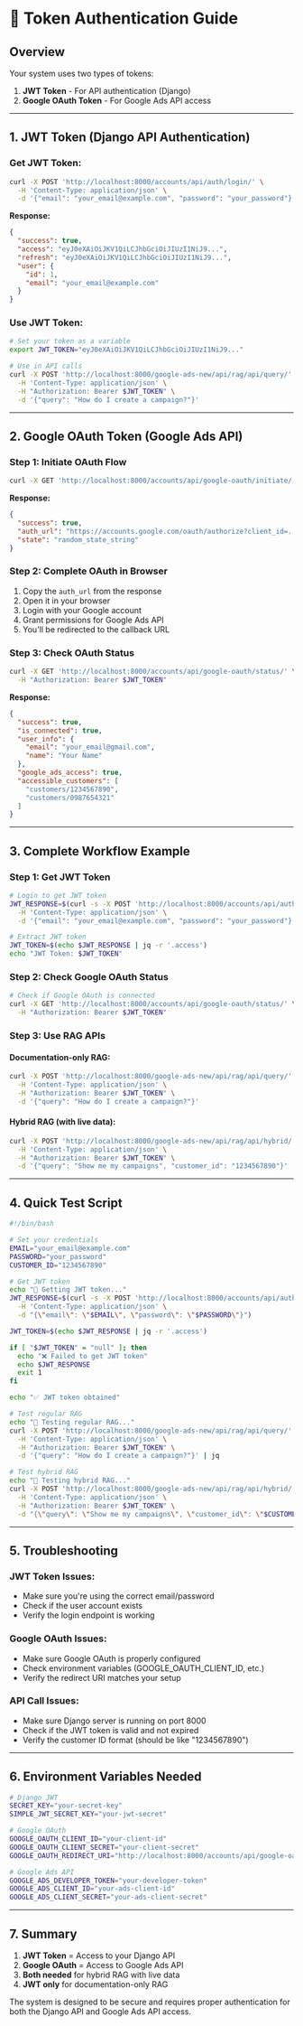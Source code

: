 # 🔑 Token Authentication Guide

## **Overview**

Your system uses two types of tokens:
1. **JWT Token** - For API authentication (Django)
2. **Google OAuth Token** - For Google Ads API access

---

## **1. JWT Token (Django API Authentication)**

### **Get JWT Token:**
```bash
curl -X POST 'http://localhost:8000/accounts/api/auth/login/' \
  -H 'Content-Type: application/json' \
  -d '{"email": "your_email@example.com", "password": "your_password"}'
```

**Response:**
```json
{
  "success": true,
  "access": "eyJ0eXAiOiJKV1QiLCJhbGciOiJIUzI1NiJ9...",
  "refresh": "eyJ0eXAiOiJKV1QiLCJhbGciOiJIUzI1NiJ9...",
  "user": {
    "id": 1,
    "email": "your_email@example.com"
  }
}
```

### **Use JWT Token:**
```bash
# Set your token as a variable
export JWT_TOKEN="eyJ0eXAiOiJKV1QiLCJhbGciOiJIUzI1NiJ9..."

# Use in API calls
curl -X POST 'http://localhost:8000/google-ads-new/api/rag/api/query/' \
  -H 'Content-Type: application/json' \
  -H "Authorization: Bearer $JWT_TOKEN" \
  -d '{"query": "How do I create a campaign?"}'
```

---

## **2. Google OAuth Token (Google Ads API)**

### **Step 1: Initiate OAuth Flow**
```bash
curl -X GET 'http://localhost:8000/accounts/api/google-oauth/initiate/'
```

**Response:**
```json
{
  "success": true,
  "auth_url": "https://accounts.google.com/oauth/authorize?client_id=...",
  "state": "random_state_string"
}
```

### **Step 2: Complete OAuth in Browser**
1. Copy the `auth_url` from the response
2. Open it in your browser
3. Login with your Google account
4. Grant permissions for Google Ads API
5. You'll be redirected to the callback URL

### **Step 3: Check OAuth Status**
```bash
curl -X GET 'http://localhost:8000/accounts/api/google-oauth/status/' \
  -H "Authorization: Bearer $JWT_TOKEN"
```

**Response:**
```json
{
  "success": true,
  "is_connected": true,
  "user_info": {
    "email": "your_email@gmail.com",
    "name": "Your Name"
  },
  "google_ads_access": true,
  "accessible_customers": [
    "customers/1234567890",
    "customers/0987654321"
  ]
}
```

---

## **3. Complete Workflow Example**

### **Step 1: Get JWT Token**
```bash
# Login to get JWT token
JWT_RESPONSE=$(curl -s -X POST 'http://localhost:8000/accounts/api/auth/login/' \
  -H 'Content-Type: application/json' \
  -d '{"email": "your_email@example.com", "password": "your_password"}')

# Extract JWT token
JWT_TOKEN=$(echo $JWT_RESPONSE | jq -r '.access')
echo "JWT Token: $JWT_TOKEN"
```

### **Step 2: Check Google OAuth Status**
```bash
# Check if Google OAuth is connected
curl -X GET 'http://localhost:8000/accounts/api/google-oauth/status/' \
  -H "Authorization: Bearer $JWT_TOKEN"
```

### **Step 3: Use RAG APIs**

#### **Documentation-only RAG:**
```bash
curl -X POST 'http://localhost:8000/google-ads-new/api/rag/api/query/' \
  -H 'Content-Type: application/json' \
  -H "Authorization: Bearer $JWT_TOKEN" \
  -d '{"query": "How do I create a campaign?"}'
```

#### **Hybrid RAG (with live data):**
```bash
curl -X POST 'http://localhost:8000/google-ads-new/api/rag/api/hybrid/' \
  -H 'Content-Type: application/json' \
  -H "Authorization: Bearer $JWT_TOKEN" \
  -d '{"query": "Show me my campaigns", "customer_id": "1234567890"}'
```

---

## **4. Quick Test Script**

```bash
#!/bin/bash

# Set your credentials
EMAIL="your_email@example.com"
PASSWORD="your_password"
CUSTOMER_ID="1234567890"

# Get JWT token
echo "🔑 Getting JWT token..."
JWT_RESPONSE=$(curl -s -X POST 'http://localhost:8000/accounts/api/auth/login/' \
  -H 'Content-Type: application/json' \
  -d "{\"email\": \"$EMAIL\", \"password\": \"$PASSWORD\"}")

JWT_TOKEN=$(echo $JWT_RESPONSE | jq -r '.access')

if [ "$JWT_TOKEN" = "null" ]; then
  echo "❌ Failed to get JWT token"
  echo $JWT_RESPONSE
  exit 1
fi

echo "✅ JWT token obtained"

# Test regular RAG
echo "🤖 Testing regular RAG..."
curl -X POST 'http://localhost:8000/google-ads-new/api/rag/api/query/' \
  -H 'Content-Type: application/json' \
  -H "Authorization: Bearer $JWT_TOKEN" \
  -d '{"query": "How do I create a campaign?"}' | jq

# Test hybrid RAG
echo "🔗 Testing hybrid RAG..."
curl -X POST 'http://localhost:8000/google-ads-new/api/rag/api/hybrid/' \
  -H 'Content-Type: application/json' \
  -H "Authorization: Bearer $JWT_TOKEN" \
  -d "{\"query\": \"Show me my campaigns\", \"customer_id\": \"$CUSTOMER_ID\"}" | jq
```

---

## **5. Troubleshooting**

### **JWT Token Issues:**
- Make sure you're using the correct email/password
- Check if the user account exists
- Verify the login endpoint is working

### **Google OAuth Issues:**
- Make sure Google OAuth is properly configured
- Check environment variables (GOOGLE_OAUTH_CLIENT_ID, etc.)
- Verify the redirect URI matches your setup

### **API Call Issues:**
- Make sure Django server is running on port 8000
- Check if the JWT token is valid and not expired
- Verify the customer ID format (should be like "1234567890")

---

## **6. Environment Variables Needed**

```bash
# Django JWT
SECRET_KEY="your-secret-key"
SIMPLE_JWT_SECRET_KEY="your-jwt-secret"

# Google OAuth
GOOGLE_OAUTH_CLIENT_ID="your-client-id"
GOOGLE_OAUTH_CLIENT_SECRET="your-client-secret"
GOOGLE_OAUTH_REDIRECT_URI="http://localhost:8000/accounts/api/google-oauth/callback/"

# Google Ads API
GOOGLE_ADS_DEVELOPER_TOKEN="your-developer-token"
GOOGLE_ADS_CLIENT_ID="your-ads-client-id"
GOOGLE_ADS_CLIENT_SECRET="your-ads-client-secret"
```

---

## **7. Summary**

1. **JWT Token** = Access to your Django API
2. **Google OAuth** = Access to Google Ads API
3. **Both needed** for hybrid RAG with live data
4. **JWT only** for documentation-only RAG

The system is designed to be secure and requires proper authentication for both the Django API and Google Ads API access.


